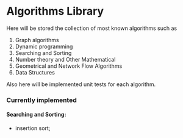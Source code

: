 # Algorithms Library

Here will be stored the collection of most known algorithms such as

1. Graph algorithms
2. Dynamic programming
3. Searching and Sorting
4. Number theory and Other Mathematical
5. Geometrical and Network Flow Algorithms
6. Data Structures

Also here will be implemented unit tests for each algorithm.

### Currently implemented
#### Searching and Sorting:
- insertion sort;
